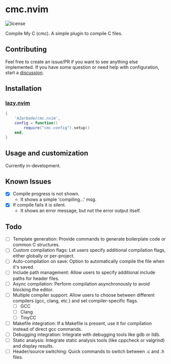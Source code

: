 # cmc.nvim

<!-- panvimdoc-ignore-start -->

![license](https://img.shields.io/github/license/AZarbade/cmc.nvim?style=flat-square)

<!-- panvimdoc-ignore-end -->

Compile My C (cmc). A simple plugin to compile C files.

## Contributing

Feel free to create an issue/PR if you want to see anything else implemented.
If you have some question or need help with configuration, start a [discussion](https://github.com/AZarbade/cmc.nvim/discussions).

## Installation

### [lazy.nvim](https://github.com/folke/lazy.nvim)

```lua
{
    'AZarbade/cmc.nvim',
    config = function()
        require("cmc.config").setup()
    end,
}

```

## Usage and customization

Currently in-development.

## Known Issues

- [x] Compile progress is not shown.
  - It shows a simple 'compiling...' msg.
- [x] If compile fails it is silent.
  - It shows an error message, but not the error output itself.

## Todo

- [ ] Template generation: Provide commands to generate boilerplate code or common C structures.
- [ ] Custom compilation flags: Let users specify additional compilation flags, either globally or per-project.
- [ ] Auto-compilation on save: Option to automatically compile the file when it's saved.
- [ ] Include path management: Allow users to specify additional include paths for header files.
- [ ] Async compilation: Perform compilation asynchronously to avoid blocking the editor.
- [ ] Multiple compiler support: Allow users to choose between different compilers (gcc, clang, etc.) and set compiler-specific flags.
  - [ ] GCC
  - [ ] Clang
  - [ ] TinyCC
- [ ] Makefile integration: If a Makefile is present, use it for compilation instead of direct gcc commands.
- [ ] Debugging integration: Integrate with debugging tools like gdb or lldb.
- [ ] Static analysis: Integrate static analysis tools (like cppcheck or valgrind) and display results.
- [ ] Header/source switching: Quick commands to switch between .c and .h files.
